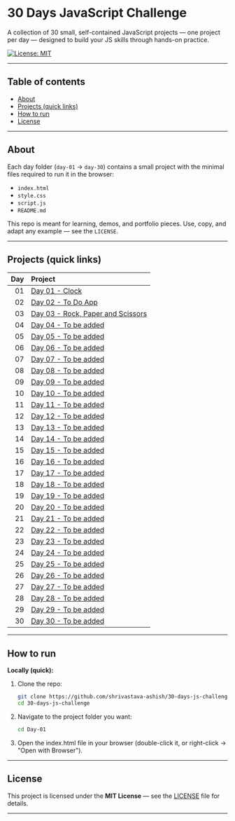 # 30 Days JavaScript Challenge

A collection of 30 small, self-contained JavaScript projects — one project per day — designed to build your JS skills through hands-on practice.

[![License: MIT](https://img.shields.io/badge/License-MIT-yellow.svg)](LICENSE)

---

## Table of contents
- [About](#about)
- [Projects (quick links)](#projects-quick-links)
- [How to run](#how-to-run)
- [License](#license)

---

## About
Each day folder (`day-01` → `day-30`) contains a small project with the minimal files required to run it in the browser:
- `index.html`
- `style.css`
- `script.js`
- `README.md`

This repo is meant for learning, demos, and portfolio pieces. Use, copy, and adapt any example — see the `LICENSE`.

---

## Projects (quick links)

| Day | Project |
|-----:|:--------|
| 01 | [Day 01 - Clock](Day-01/README.md) |
| 02 | [Day 02 - To Do App](Day-02/README.md) |
| 03 | [Day 03 - Rock, Paper and Scissors](Day-03/README.md) |
| 04 | [Day 04 - To be added](Day-04/README.md) |
| 05 | [Day 05 - To be added](Day-05/README.md) |
| 06 | [Day 06 - To be added](Day-06/README.md) |
| 07 | [Day 07 - To be added](Day-07/README.md) |
| 08 | [Day 08 - To be added](Day-08/README.md) |
| 09 | [Day 09 - To be added](Day-09/README.md) |
| 10 | [Day 10 - To be added](Day-10/README.md) |
| 11 | [Day 11 - To be added](Day-11/README.md) |
| 12 | [Day 12 - To be added](Day-12/README.md) |
| 13 | [Day 13 - To be added](Day-13/README.md) |
| 14 | [Day 14 - To be added](Day-14/README.md) |
| 15 | [Day 15 - To be added](Day-15/README.md) |
| 16 | [Day 16 - To be added](Day-16/README.md) |
| 17 | [Day 17 - To be added](Day-17/README.md) |
| 18 | [Day 18 - To be added](Day-18/README.md) |
| 19 | [Day 19 - To be added](Day-19/README.md) |
| 20 | [Day 20 - To be added](Day-20/README.md) |
| 21 | [Day 21 - To be added](Day-21/README.md) |
| 22 | [Day 22 - To be added](Day-22/README.md) |
| 23 | [Day 23 - To be added](Day-23/README.md) |
| 24 | [Day 24 - To be added](Day-24/README.md) |
| 25 | [Day 25 - To be added](day-25/README.md) |
| 26 | [Day 26 - To be added](Day-26/README.md) |
| 27 | [Day 27 - To be added](Day-27/README.md) |
| 28 | [Day 28 - To be added](Day-28/README.md) |
| 29 | [Day 29 - To be added](Day-29/README.md) |
| 30 | [Day 30 - To be added](Day-30/README.md) |


---

## How to run

**Locally (quick):**
1. Clone the repo:
   ```bash
   git clone https://github.com/shrivastava-ashish/30-days-js-challenge.git
   cd 30-days-js-challenge
2. Navigate to the project folder you want:
   ```bash
   cd Day-01
3. Open the index.html file in your browser (double-click it, or right-click → "Open with Browser").

---

## License

This project is licensed under the **MIT License** — see the [LICENSE](LICENSE) file for details.

---
